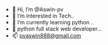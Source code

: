 - 👋 Hi, I’m @Aswin-pv
- 👀 I’m interested in Tech..
- 🌱 I’m currently learning python ..
- 💖 python full stack web developer...
- 📫 pvaswin888@gmail.com

<!---
Aswin-pv/Aswin-pv is a ✨ special ✨ repository because its `README.md` (this file) appears on your GitHub profile.
You can click the Preview link to take a look at your changes.
--->
